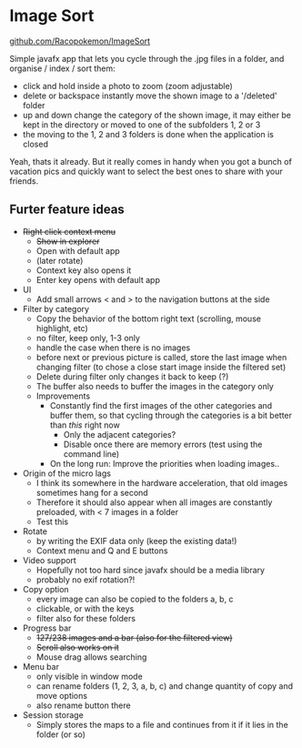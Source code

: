# Image Sort

[github.com/Racopokemon/ImageSort](https://github.com/Racopokemon/ImageSort)

Simple javafx app that lets you cycle through the .jpg files in a folder, and organise / index / sort them: 
* click and hold inside a photo to zoom (zoom adjustable)
* delete or backspace instantly move the shown image to a '/deleted' folder
* up and down change the category of the shown image, it may either be kept in the directory or moved to one of the subfolders 1, 2 or 3
* the moving to the 1, 2 and 3 folders is done when the application is closed

Yeah, thats it already. But it really comes in handy when you got a bunch of vacation pics and quickly want to select the best ones to share with your friends. 

## Furter feature ideas
* ~~Right click context menu~~
  * ~~Show in explorer~~
  * Open with default app
  * (later rotate)
  * Context key also opens it
  * Enter key opens with default app
* UI
  * Add small arrows \< and > to the navigation buttons at the side
* Filter by category
  * Copy the behavior of the bottom right text (scrolling, mouse highlight, etc)
  * no filter, keep only, 1-3 only
  * handle the case when there is no images
  * before next or previous picture is called, store the last image when changing filter (to chose a close start image inside the filtered set)
  * Delete during filter only changes it back to keep (?)
  * The buffer also needs to buffer the images in the category only
  * Improvements
    * Constantly find the first images of the other categories and buffer them, so that cycling through the categories is a bit better than *this* right now
      * Only the adjacent categories?
      * Disable once there are memory errors (test using the command line)
    * On the long run: Improve the priorities when loading images..
* Origin of the micro lags
  * I think its somewhere in the hardware acceleration, that old images sometimes hang for a second
  * Therefore it should also appear when all images are constantly preloaded, with < 7 images in a folder
  * Test this
* Rotate
  * by writing the EXIF data only (keep the existing data!)
  * Context menu and Q and E buttons
* Video support
  * Hopefully not too hard since javafx should be a media library
  * probably no exif rotation?!
* Copy option
  * every image can also be copied to the folders a, b, c
  * clickable, or with the keys
  * filter also for these folders
* Progress bar
  * ~~127/238 images and a bar (also for the filtered view)~~
  * ~~Scroll also works on it~~
  * Mouse drag allows searching
* Menu bar
  * only visible in window mode
  * can rename folders (1, 2, 3, a, b, c) and change quantity of copy and move options
  * also rename button there
* Session storage
  * Simply stores the maps to a file and continues from it if it lies in the folder (or so)
